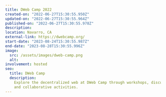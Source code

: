 ```yaml
---
title: DWeb Camp 2022
created-on: "2022-06-27T15:30:55.950Z"
updated-on: "2022-06-27T15:30:55.964Z"
published-on: "2022-06-27T15:30:55.978Z"
description:
location: Navarro, CA
external-link: https://dwebcamp.org/
start-date: "2023-08-24T15:30:55.987Z"
end-date: "2023-08-28T15:30:55.996Z"
image:
  src: /assets/images/dweb-camp.png
  alt:
involvement: hosted
seo:
  title: DWeb Camp
  description:
    Explore the decentralized web at DWeb Camp through workshops, discussions,
    and collaborative activities.
---
```

